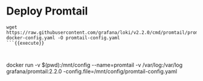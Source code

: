 
# Deploy Promtail


```
wget https://raw.githubusercontent.com/grafana/loki/v2.2.0/cmd/promtail/promtail-docker-config.yaml -O promtail-config.yaml
```{{execute}}



```
docker run -v $(pwd):/mnt/config --name=promtail -v /var/log:/var/log grafana/promtail:2.2.0 -config.file=/mnt/config/promtail-config.yaml
```{{execute}}
